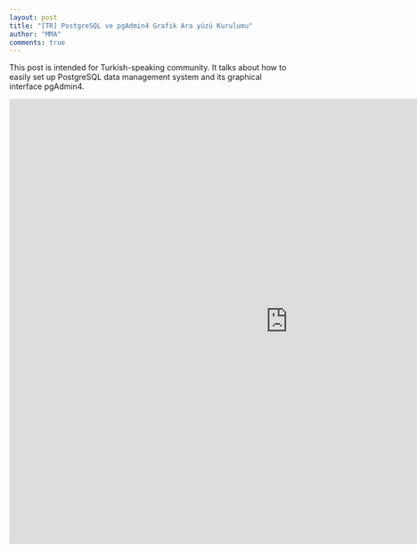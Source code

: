 ```yaml
---
layout: post
title: "[TR] PostgreSQL ve pgAdmin4 Grafik Ara yüzü Kurulumu"
author: "MMA"
comments: true
---
```


This post is intended for Turkish-speaking community. It talks about how to easily set up PostgreSQL data management system and its graphical interface pgAdmin4.

<embed src="https://github.com/mmuratarat/mmuratarat.github.io/blob/master/_posts/files/PostgreSQL_pgAdmin4_Setup.pdf" width="1000" height="800" frameborder="0" allowfullscreen>


